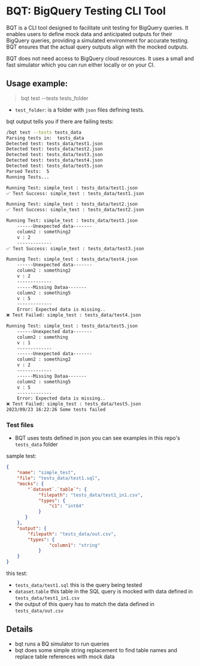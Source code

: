 # BQT: BigQuery Testing CLI Tool

BQT is a CLI tool designed to facilitate unit testing for BigQuery queries. It enables users to define mock data and anticipated outputs for their BigQuery queries, providing a simulated environment for accurate testing. BQT ensures that the actual query outputs align with the mocked outputs.

BQT does not need access to BigQuery cloud resources. It uses a small and fast simulator which you can run either locally or on your CI.

## Usage example:

> bqt test --tests tests_folder

- `test_folder`: is a folder with `json` files defining tests.

bqt output tells you if there are failing tests:

```bash
/bqt test --tests tests_data
Parsing tests in:  tests_data
Detected test: tests_data/test1.json
Detected test: tests_data/test2.json
Detected test: tests_data/test3.json
Detected test: tests_data/test4.json
Detected test: tests_data/test5.json
Parsed Tests:  5
Running Tests...

Running Test: simple_test : tests_data/test1.json
✅ Test Success: simple_test : tests_data/test1.json

Running Test: simple_test : tests_data/test2.json
✅ Test Success: simple_test : tests_data/test2.json

Running Test: simple_test : tests_data/test3.json
	------Unexpected data-------
	column2 : something2
	v : 2
	-------------
✅ Test Success: simple_test : tests_data/test3.json

Running Test: simple_test : tests_data/test4.json
	------Unexpected data-------
	column2 : something2
	v : 2
	-------------
	------Missing Dataa-------
	column2 : something5
	v : 5
	-------------
	Error: Expected data is missing..
❌ Test Failed: simple_test : tests_data/test4.json

Running Test: simple_test : tests_data/test5.json
	------Unexpected data-------
	column2 : something
	v : 1
	-------------
	------Unexpected data-------
	column2 : something2
	v : 2
	-------------
	------Missing Dataa-------
	column2 : something5
	v : 5
	-------------
	Error: Expected data is missing..
❌ Test Failed: simple_test : tests_data/test5.json
2023/09/23 16:22:26 Some tests failed

```

### Test files

- BQT uses tests defined in json you can see examples in this repo's `tests_data` folder

sample test:

```json
{
    "name": "simple_test",
    "file": "tests_data/test1.sql",
    "mocks": {
        "`dataset`.`table`": {
            "filepath": "tests_data/test1_in1.csv",
            "types": {
                "c1": "int64"
            }
       }
    },
    "output": {
        "filepath": "tests_data/out.csv",
        "types": {
                "column1": "string"
            }
    }
}
```

this test:
- `tests_data/test1.sql` this is the query being tested
- `dataset`.`table` this table in the SQL query is mocked with data defined in `tests_data/test1_in1.csv`
- the output of this query has to match the data defined in `tests_data/out.csv`

## Details

- bqt runs a BQ simulator to run queries
- bqt does some simple string replacement to find table names and replace table references with mock data
